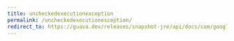 ```yaml
---
title: uncheckedexecutionexception
permalink: /uncheckedexecutionexception/
redirect_to: https://guava.dev/releases/snapshot-jre/api/docs/com/google/common/util/concurrent/UncheckedExecutionException.html
---
```

